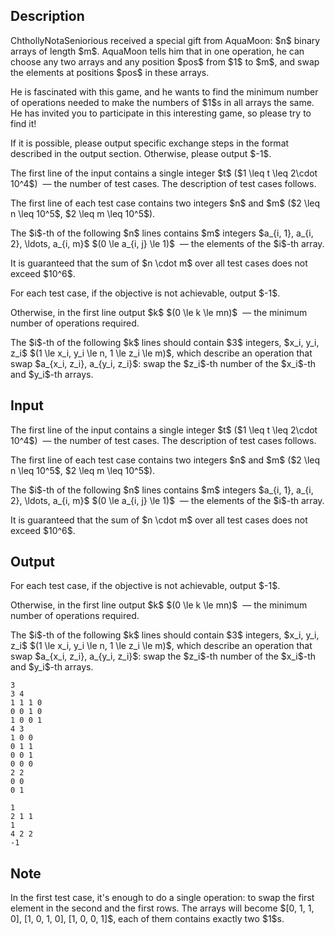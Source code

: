 ## Description

<div><p>ChthollyNotaSeniorious received a special gift from AquaMoon: $n$ binary arrays of length $m$. AquaMoon tells him that in one operation, he can choose any two arrays and any position $pos$ from $1$ to $m$, and swap the elements at positions $pos$ in these arrays.</p><p>He is fascinated with this game, and he wants to find the minimum number of operations needed to make the numbers of $1$s in all arrays the same. He has invited you to participate in this interesting game, so please try to find it!</p><p>If it is possible, please output specific exchange steps in the format described in the output section. Otherwise, please output $-1$.</p></div><div class="input-specification"><p>The first line of the input contains a single integer $t$ ($1 \leq t \leq 2\cdot 10^4$) &nbsp;— the number of test cases. The description of test cases follows.</p><p>The first line of each test case contains two integers $n$ and $m$ ($2 \leq n \leq 10^5$, $2 \leq m \leq 10^5$).</p><p>The $i$-th of the following $n$ lines contains $m$ integers $a_{i, 1}, a_{i, 2}, \ldots, a_{i, m}$ $(0 \le a_{i, j} \le 1)$ &nbsp;— the elements of the $i$-th array.</p><p> It is guaranteed that the sum of $n \cdot m$ over all test cases does not exceed $10^6$.</p></div><div class="output-specification"><p>For each test case, if the objective is not achievable, output $-1$. </p><p>Otherwise, in the first line output $k$ $(0 \le k \le mn)$ &nbsp;— the minimum number of operations required.</p><p>The $i$-th of the following $k$ lines should contain $3$ integers, $x_i, y_i, z_i$ $(1 \le x_i, y_i \le n, 1 \le z_i \le m)$, which describe an operation that swap $a_{x_i, z_i}, a_{y_i, z_i}$: swap the $z_i$-th number of the $x_i$-th and $y_i$-th arrays.</p></div>

## Input

<p>The first line of the input contains a single integer $t$ ($1 \leq t \leq 2\cdot 10^4$) &nbsp;— the number of test cases. The description of test cases follows.</p><p>The first line of each test case contains two integers $n$ and $m$ ($2 \leq n \leq 10^5$, $2 \leq m \leq 10^5$).</p><p>The $i$-th of the following $n$ lines contains $m$ integers $a_{i, 1}, a_{i, 2}, \ldots, a_{i, m}$ $(0 \le a_{i, j} \le 1)$ &nbsp;— the elements of the $i$-th array.</p><p> It is guaranteed that the sum of $n \cdot m$ over all test cases does not exceed $10^6$.</p>

## Output

<p>For each test case, if the objective is not achievable, output $-1$. </p><p>Otherwise, in the first line output $k$ $(0 \le k \le mn)$ &nbsp;— the minimum number of operations required.</p><p>The $i$-th of the following $k$ lines should contain $3$ integers, $x_i, y_i, z_i$ $(1 \le x_i, y_i \le n, 1 \le z_i \le m)$, which describe an operation that swap $a_{x_i, z_i}, a_{y_i, z_i}$: swap the $z_i$-th number of the $x_i$-th and $y_i$-th arrays.</p>





```input1|2,3,4,5,11,12,13
3
3 4
1 1 1 0
0 0 1 0
1 0 0 1
4 3
1 0 0
0 1 1
0 0 1
0 0 0
2 2
0 0
0 1
```




```output1
1
2 1 1
1
4 2 2
-1
```



## Note

<p>In the first test case, it's enough to do a single operation: to swap the first element in the second and the first rows. The arrays will become $[0, 1, 1, 0], [1, 0, 1, 0], [1, 0, 0, 1]$, each of them contains exactly two $1$s.</p>
